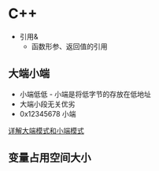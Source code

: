 # C++

- 引用&
    - 函数形参、返回值的引用







## 大端小端

* 小端低低 - 小端是将低字节的存放在低地址
* 大端小段无关优劣
* 0x12345678 小端 


[详解大端模式和小端模式](https://blog.csdn.net/ce123_zhouwei/article/details/6971544)





## 变量占用空间大小


## 
